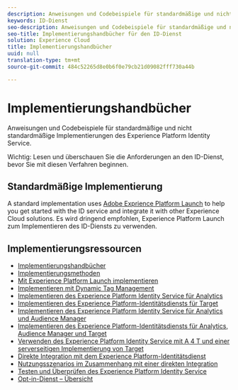 ```yaml
---
description: Anweisungen und Codebeispiele für standardmäßige und nicht standardmäßige Implementierungen des Experience Platform Identity Service.
keywords: ID-Dienst
seo-description: Anweisungen und Codebeispiele für standardmäßige und nicht standardmäßige Implementierungen des Experience Platform Identity Service.
seo-title: Implementierungshandbücher für den ID-Dienst
solution: Experience Cloud
title: Implementierungshandbücher
uuid: null
translation-type: tm+mt
source-git-commit: 484c52265d8e0b6f0e79cb21d09082fff730a44b

---
```



# Implementierungshandbücher

Anweisungen und Codebeispiele für standardmäßige und nicht standardmäßige Implementierungen des Experience Platform Identity Service.

Wichtig: Lesen und überschauen Sie die Anforderungen an den ID-Dienst, bevor Sie mit diesen Verfahren beginnen.

## Standardmäßige Implementierung

A standard implementation uses [Adobe Exprience Platform Launch](https://docs.adobelaunch.com/) to help you get started with the ID service and integrate it with other Experience Cloud solutions. Es wird dringend empfohlen, Experience Platform Launch zum Implementieren des ID-Diensts zu verwenden.

## Implementierungsressourcen

* [Implementierungshandbücher ](implementation-guides.md)
* [Implementierungsmethoden](implementation-methods.md)
* [Mit Experience Platform Launch implementieren](ecid-implement-with-launch.md)
* [Implementieren mit Dynamic Tag Management](standard.md)
* [Implementieren des Experience Platform Identity Service für Analytics](setup-analytics.md)
* [Implementieren des Experience Platform-Identitätsdiensts für Target](setup-target.md)
* [Implementieren des Experience Platform Identity Service für Analytics und Audience Manager](setup-aam-analytics.md)
* [Implementieren des Experience Platform-Identitätsdiensts für Analytics, Audience Manager und Target](setup-aam-analytics-target.md)
* [Verwenden des Experience Platform Identity Service mit A 4 T und einer serverseitigen Implementierung von Target](ecid-a4t-target.md)
* [Direkte Integration mit dem Experience Platform-Identitätsdienst](direct-integration.md)
* [Nutzungsszenarios im Zusammenhang mit einer direkten Integration](direct-integration-examples.md)
* [Testen und Überprüfen des Experience Platform Identity Service](test-verify.md)
* [Opt-in-Dienst – Übersicht](opt-in-service/optin-overview.md)
